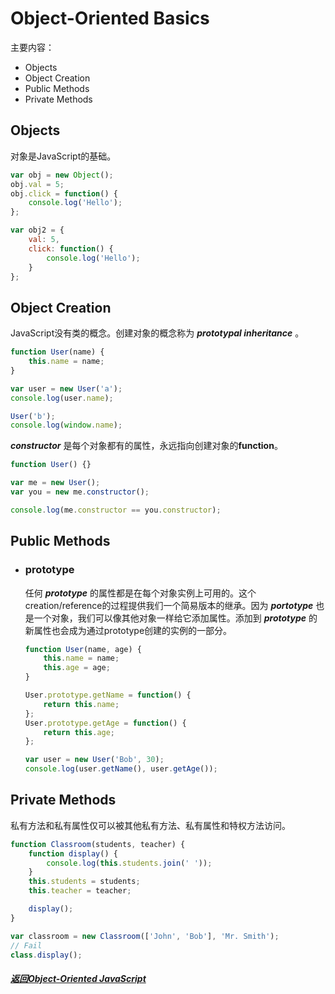 # Object-Oriented Basics   
主要内容：   
- Objects   
- Object Creation   
- Public Methods   
- Private Methods   

## Objects   
对象是JavaScript的基础。
```js
var obj = new Object();
obj.val = 5;
obj.click = function() {
	console.log('Hello');
};

var obj2 = {
	val: 5,
	click: function() {
		console.log('Hello');
	}
};
```

## Object Creation   
JavaScript没有类的概念。创建对象的概念称为 ***prototypal inheritance*** 。   
```js
function User(name) {
	this.name = name;
}

var user = new User('a');
console.log(user.name);

User('b');
console.log(window.name);
```   
***constructor*** 是每个对象都有的属性，永远指向创建对象的**function**。   
```js
function User() {}

var me = new User();
var you = new me.constructor();

console.log(me.constructor == you.constructor);
```

## Public Methods   
- ### prototype    
	任何 ***prototype*** 的属性都是在每个对象实例上可用的。这个creation/reference的过程提供我们一个简易版本的继承。因为 ***portotype*** 也是一个对象，我们可以像其他对象一样给它添加属性。添加到 ***prototype*** 的新属性也会成为通过prototype创建的实例的一部分。   

	```js
	function User(name, age) {
		this.name = name;
		this.age = age;
	}

	User.prototype.getName = function() {
		return this.name;
	};
	User.prototype.getAge = function() {
		return this.age;
	};

	var user = new User('Bob', 30);
	console.log(user.getName(), user.getAge());
	```
## Private Methods   
私有方法和私有属性仅可以被其他私有方法、私有属性和特权方法访问。    
```js
function Classroom(students, teacher) {
	function display() {
		console.log(this.students.join(' '));
	}
	this.students = students;
	this.teacher = teacher;

	display();
}

var classroom = new Classroom(['John', 'Bob'], 'Mr. Smith');
// Fail
class.display();
```

##### [返回Object-Oriented JavaScript](#/md/projavascript/chapter2/note.md   "返回")
